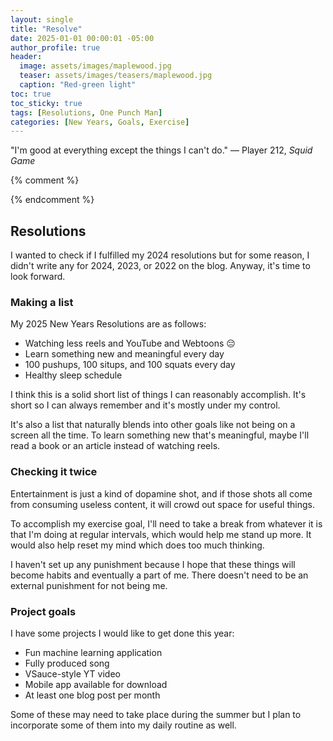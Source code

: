 ```yaml
---
layout: single
title: "Resolve"
date: 2025-01-01 00:00:01 -05:00
author_profile: true
header: 
  image: assets/images/maplewood.jpg
  teaser: assets/images/teasers/maplewood.jpg
  caption: "Red-green light" 
toc: true
toc_sticky: true
tags: [Resolutions, One Punch Man]
categories: [New Years, Goals, Exercise]
---
```


"I'm good at everything except the things I can't do." — Player 212, *Squid Game*

{% comment %}
<!-- write emojis, use *i* and **b** 

{% include video id="X_OfuZa3xcE" provider="youtube" %}

{% include spotifySong.html id="3hlGuz3loYoLfI3bpwieWq" %}

{:refdef: style="text-align: center;"}
![alttext](/assets/images/link)
Caption
{:refdef} 
-->
{% endcomment %}

## Resolutions
I wanted to check if I fulfilled my 2024 resolutions but for some reason, I didn't write any for 2024, 2023, or 2022 on the blog. Anyway, it's time to look forward.

### Making a list
My 2025 New Years Resolutions are as follows:
- Watching less reels and YouTube and Webtoons 😔
- Learn something new and meaningful every day
- 100 pushups, 100 situps, and 100 squats every day
- Healthy sleep schedule

I think this is a solid short list of things I can reasonably accomplish. It's short so I can always remember and it's mostly under my control. 

It's also a list that naturally blends into other goals like not being on a screen all the time. To learn something new that's meaningful, maybe I'll read a book or an article instead of watching reels. 

### Checking it twice
Entertainment is just a kind of dopamine shot, and if those shots all come from consuming useless content, it will crowd out space for useful things. 

To accomplish my exercise goal, I'll need to take a break from whatever it is that I'm doing at regular intervals, which would help me stand up more. It would also help reset my mind which does too much thinking. 

I haven't set up any punishment because I hope that these things will become habits and eventually a part of me. There doesn't need to be an external punishment for not being me. 

### Project goals
I have some projects I would like to get done this year:
- Fun machine learning application
- Fully produced song
- VSauce-style YT video
- Mobile app available for download
- At least one blog post per month

Some of these may need to take place during the summer but I plan to incorporate some of them into my daily routine as well.
